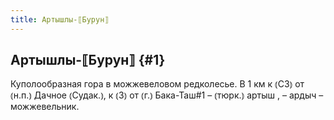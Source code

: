 ```yaml
---
title: Артышлы-⟦Бурун⟧
---
```

## Артышлы-⟦Бурун⟧ {#1}

Куполообразная гора в можжевеловом редколесье. В 1 км к ⦅СЗ⦆ от ⦅н.п.⦆ Дачное ⦅Судак.⦆, к ⦅З⦆ от ⦅г.⦆ Бака-Таш#1 – ⦅тюрк.⦆ артыш , – ардыч – можжевельник.
